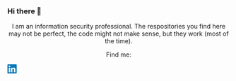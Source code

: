 ### Hi there 👋

<p align="center" width="150px">I am an information security professional. The respositories you find here may not be perfect, the code might not make sense, but they work (most of the time).</p>

<p align="center" width="150px">Find me:</p>

<a href="https://www.linkedin.com/in/nickjelinek/"><img align="center" alt="Vedant Jajoo Twitter" width="21px" src="https://github.com/edent/SuperTinyIcons/blob/fa85669367bb1182ad208b7c2fed85ba05d574bb/images/reference/linkedin.svg" />
</a></p>


<!--
**jel-n/jel-n** is a ✨ _special_ ✨ repository because its `README.md` (this file) appears on your GitHub profile.

Here are some ideas to get you started:

- 🔭 I’m currently working on ...
- 🌱 I’m currently learning ...
- 👯 I’m looking to collaborate on ...
- 🤔 I’m looking for help with ...
- 💬 Ask me about ...
- 📫 How to reach me: ...
- 😄 Pronouns: ...
- ⚡ Fun fact: ...
-->
